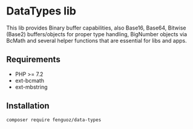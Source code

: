 # DataTypes lib

This lib provides Binary buffer capabilities, also Base16, Base64, Bitwise (Base2) buffers/objects for proper type handling, 
BigNumber objects via BcMath and several helper functions that are essential for libs and apps.

## Requirements

* PHP >= 7.2
* ext-bcmath
* ext-mbstring

## Installation

`composer require fenguoz/data-types`

